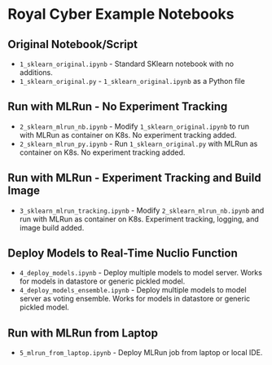# Royal Cyber Example Notebooks

## Original Notebook/Script
- `1_sklearn_original.ipynb` - Standard SKlearn notebook with no additions.
- `1_sklearn_original.py` - `1_sklearn_original.ipynb` as a Python file

## Run with MLRun - No Experiment Tracking
- `2_sklearn_mlrun_nb.ipynb` - Modify `1_sklearn_original.ipynb` to run with MLRun as container on K8s. No experiment tracking added.
- `2_sklearn_mlrun_py.ipynb` - Run `1_sklearn_original.py` with MLRun as container on K8s. No experiment tracking added.


## Run with MLRun - Experiment Tracking and Build Image
- `3_sklearn_mlrun_tracking.ipynb` - Modify `2_sklearn_mlrun_nb.ipynb` and run with MLRun as container on K8s. Experiment tracking, logging, and image build added.

## Deploy Models to Real-Time Nuclio Function
- `4_deploy_models.ipynb` - Deploy multiple models to model server. Works for models in datastore or generic pickled model.
- `4_deploy_models_ensemble.ipynb` - Deploy multiple models to model server as voting ensemble. Works for models in datastore or generic pickled model.

## Run with MLRun from Laptop
- `5_mlrun_from_laptop.ipynb` - Deploy MLRun job from laptop or local IDE.